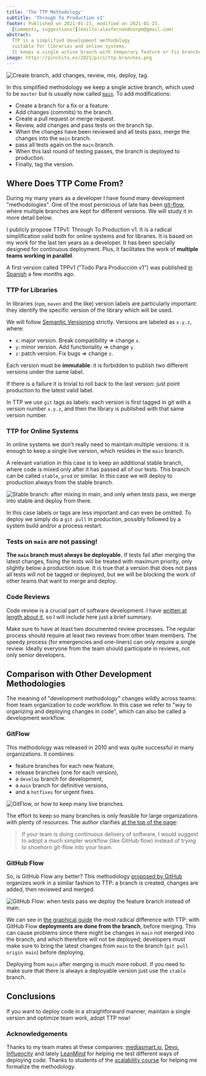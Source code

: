 ```yaml
---
title: 'The TTP Methodology'
subtitle: 'Through To Production v1'
footer: Published on 2021-01-23, modified on 2021-01-23.
  [Comments, suggestions?](mailto:alexfernandeznpm@gmail.com)
abstract:
  TTP is a simplified development methodology
  suitable for libraries and online systems.
  It keeps a single active branch with temporary feature or fix branches.
image: https://pinchito.es/2021/pics/ttp-branches.png
---
```


![Create branch, add changes, review, mix, deploy, tag.](pics/ttp-branches.png "Example of branch organization in TTP: a single `main` branch with multiple feature or fix branches. Source: the author.")

In this simplified methodology we keep a single active branch,
which used to be `master` but is usually now called [`main`](https://github.com/github/renaming).
To add modifications:

* Create a branch for a fix or a feature.
* Add changes (commits) to the branch.
* Create a pull request or merge request.
* Review, add changes and pass tests on the branch tip.
* When the changes have been reviewed and all tests pass,
merge the changes into the `main` branch.
* pass all tests again on the `main` branch.
* When this last round of testing passes, the branch is deployed to production.
* Finally, tag the version.

## Where Does TTP Come From?

During my many years as a developer I have found many development "methodologies".
One of the most pernicious of late has been
[git-flow](https://nvie.com/posts/a-successful-git-branching-model/),
where multiple branches are kept for different versions.
We will study it in more detail below.

I publicly propose TTPv1:
Through To Production v1.
It is a radical simplification valid both for online systems
and for libraries.
It is based on my work for the last ten years as a developer.
It has been specially designed for continuous deployment.
Plus, it facilitates the work of **multiple teams working in parallel**.

A first version called TPPv1
("Todo Para Producción v1") was published
[in Spanish](/2020/tpp) a few months ago.

### TTP for Libraries

In libraries (`npm`, `maven` and the like) version labels are particularly important:
they identify the specific version of the library which will be used.

We will follow [Semantic Versioning](https://semver.org/) strictly.
Versions are labeled as `x.y.z`, where:

* `x`: major version. Break compatibility ⇒ change `x`.
* `y`: minor version. Add functionality ⇒ change `y`.
* `z`: patch version. Fix bugs ⇒ change `z`.

Each version must be **immutable**:
it is forbidden to publish two different versions under the same label.

If there is a failure it is trivial to roll back to the last version:
just point production to the latest valid label.

In TTP we use `git` tags as labels:
each version is first tagged in git with a version number `x.y.z`,
and then the library is published with that same version number.

### TTP for Online Systems

In online systems we don't really need to maintain multiple versions:
it is enough to keep a single live version, which resides in the `main` branch.

A relevant variation in this case is to keep an additional stable branch,
where code is mixed only after it has passed all of our tests.
This branch can be called `stable`, `prod` or similar.
In this case we will deploy to production always from the stable branch.

![Stable branch: after mixing in `main`, and only when tests pass, we merge into `stable` and deploy from there.](pics/ttp-stable.png "Example of organization with stable branch for online systems. Source: the author.")

In this case labels or tags are less important and can even be omitted.
To deploy we simply do a `git pull` in production,
possibly followed by a system build and/or a process restart.

### Tests on `main` are not passing!

**The `main` branch must always be deployable.**
If tests fail after merging the latest changes,
fixing the tests will be treated with maximum priority,
only slightly below a production issue.
It is true that a version that does not pass all tests will not be tagged or deployed,
but we will be blocking the work of other teams that want to merge and deploy.

### Code Reviews

Code review is a crucial part of software development.
I have [written at length about it](http://alexfernandez/2018/has-anyone-else-seen-your-code),
so I will include here just a brief summary.

Make sure to have at least two documented review processes.
The regular process should require at least two reviews from other team members.
The speedy process (for emergencies and one-liners)
can only require a single review.
Ideally everyone from the team should participate in reviews,
not only senior developers.

## Comparison with Other Development Methodologies

The meaning of "development methodology" changes wildly across teams:
from team organization to code workflow.
In this case we refer to "way to organizing and deploying changes in code",
which can also be called a development workflow.

### GitFlow

This methodology was released in 2010 and was quite successful in many organizations.
It combines:

* feature branches for each new feature,
* release branches (one for each version),
* a `develop` branch for development,
* a `main` branch for definitive versions,
* and a `hotfixes` for urgent fixes.

![GitFlow, or how to keep many live branches.](pics/ttp-gitflow.png "The classical GitFlow graph, with many feature branches, a few version branches, `main` and `develop` branches. Source: https://nvie.com/posts/a-successful-git-branching-model/.")

The effort to keep so many branches is only feasible for large organizations with plenty of resources.
The author clarifies [at the top of the page](https://nvie.com/posts/a-successful-git-branching-model/):

<blockquote>
 If your team is doing continuous delivery of software, I would suggest to adopt a much simpler workflow (like GitHub flow) instead of trying to shoehorn git-flow into your team.
</blockquote>

### GitHub Flow

So, is GitHub Flow any better?
This methodology
[proposed by GitHub](https://docs.github.com/en/free-pro-team@latest/github/collaborating-with-issues-and-pull-requests/github-flow)
organizes work in a similar fashion to TTP:
a branch is created, changes are added, then reviewed and merged.

![GitHub Flow: when tests pass we deploy the feature branch instead of `main`.](pics/ttp-github-flow.png "Process with GitHub Flow: create branch, add changes, review, test, deploy _and then_ merge. Source: https://guides.github.com/introduction/flow/.")

We can see in
[the graphical guide](https://guides.github.com/introduction/flow/)
the most radical difference with TTP:
with GitHub Flow **deployments are done from the branch**,
before merging.
This can cause problems since there might be changes in `main` not merged into the branch,
and which therefore will not be deployed;
developers must make sure to bring the latest changes from `main` to the branch
(`git pull origin main`)
before deploying.

Deploying from `main` after merging is much more robust.
If you need to make sure that there is always a deployable version
just use the `stable` branch.

## Conclusions

If you want to deploy code in a straightforward manner,
maintain a single version and optimize team work,
adopt TTP now!

### Acknowledgements

Thanks to my team mates at these companies:
[mediasmart.io](https://mediasmart.io/),
[Devo](https://www.devo.com/),
[Influencity](https://influencity.com/)
and lately [LeanMind](https://leanmind.es/)
for helping me test different ways of deploying code.
Thanks to students of the
[scalability course](/2020/curso-escalabilidad)
for helping me formalize the methodology.

